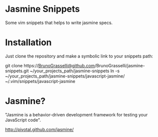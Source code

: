 # Jasmine Snippets
Some vim snippets that helps to write jasmine specs.

# Installation
Just clone the repository and make a symbolic link to your snippets path:

  git clone https://BrunoGrasselli@github.com/BrunoGrasselli/jasmine-snippets.git ~/your_projects_path/jasmine-snippets
  ln -s ~/your_projects_path/jasmine-snippets/javascript-jasmine/ ~/.vim/snippets/javascript-jasmine

# Jasmine?
"Jasmine is a behavior-driven development framework for testing your JavaScript code".

http://pivotal.github.com/jasmine/
